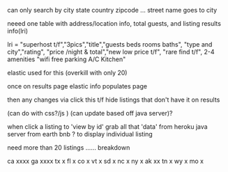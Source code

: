can only search by city state country zipcode ... street name goes to city

neeed one table with address/location info, total guests, and listing results info(lri)

lri = "superhost t/f","3pics","title","guests beds rooms baths", "type and city","rating", "price /night & total","new low price t/f", "rare find t/f", 2-4 amenities "wifi free parking A/C Kitchen"


elastic used for this (overkill with only 20)


once on results page elastic info populates page


then any changes via click this t/f hide listings that don't have it on results


(can do with css?/js )
(can update based off java server)?



when click a listing to 'view by id' grab all that 'data' from heroku java server from earth bnb ? to display individual listing




need more than 20 listings ...... 
breakdown


ca   xxxx
ga   xxxx
tx   x
fl   x
co   x
vt   x
sd   x
nc   x
ny   x
ak   xx
tn   x
wy   x
mo   x


